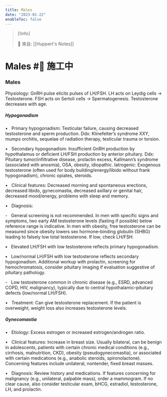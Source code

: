 ```yaml
---
title: Males
date: "2023-01-22"
enableToc: false
---
```


> [!info]
>
> 🌱 來自: [[Huppert's Notes]]

# Males #🚧 施工中

### Males

Physiology: GnRH pulse elicits pulses of LH/FSH. LH acts on Leydig cells → Testosterone. FSH acts on Sertoli cells → Spermatogenesis. Testosterone decreases with age.

##### Hypogonadism

•   Primary hypogonadism: Testicular failure, causing decreased testosterone and sperm production. Ddx: Klinefelter’s syndrome XXY, mumps orchitis, sequelae of radiation therapy, testicular trauma or torsion.

•   Secondary hypogonadism: Insufficient GnRH production by hypothalamus or deficient LH/FSH production by anterior pituitary. Ddx: Pituitary tumor/infiltrative disease, prolactin excess, Kallmann’s syndrome (associated with anosmia), OSA, obesity, idiopathic. Iatrogenic: Exogenous testosterone (often used for body building/energy/libido without frank hypogonadism), chronic opiates, steroids.

•   Clinical features: Decreased morning and spontaneous erections, decreased libido, gynecomastia, decreased axillary or genital hair, decreased mood/energy, problems with sleep and memory.

•   Diagnosis:

-   General screening is not recommended. In men with specific signs and symptoms, two early AM testosterone levels (fasting if possible) below reference range is indicative. In men with obesity, free testosterone can be measured since obesity lowers sex hormone–binding globulin (SHBG) leading to falsely low total testosterone. If low, check LH/FSH.

**•**   Elevated LH/FSH with low testosterone reflects primary hypogonadism.

**•**   Low/normal LH/FSH with low testosterone reflects secondary hypogonadism. Additional workup with prolactin, screening for hemochromatosis, consider pituitary imaging if evaluation suggestive of pituitary pathology.

-   Low testosterone common in chronic disease (e.g., ESRD, advanced COPD, HIV, malignancy), typically due to central hypothalamic–pituitary defects (low/normal LH/FSH).

•   Treatment: Can give testosterone replacement. If the patient is overweight, weight loss also increases testosterone levels.

##### Gynecomastia

•   Etiology: Excess estrogen or increased estrogen/androgen ratio.

•   Clinical features: Increase in breast size. Usually bilateral, can be benign in adolescents, patients with certain chronic medical conditions (e.g., cirrhosis, malnutrition, CKD), obesity (pseudogynecomastia), or associated with certain medications (e.g., anabolic steroids, spironolactone). Concerning features include unilateral, nontender, fixed breast masses.

•   Diagnosis: Review history and medications. If features concerning for malignancy (e.g., unilateral, palpable mass), order a mammogram. If no clear cause, also consider testicular exam, bHCG, estradiol, testosterone, LH, and prolactin.

